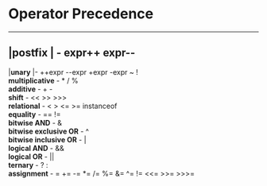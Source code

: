 # Operator Precedence  
---------------------------------------------------------
|**postfix** | - expr++ expr--  
---------------------------------------------------------
|**unary**   |- ++expr --expr +expr -expr ~ !  
**multiplicative** - * / %  
**additive** - + -  
**shift** - << >> >>>  
**relational** - < > <= >= instanceof  
**equality** - == !=  
**bitwise AND** - &  
**bitwise exclusive OR** - ^  
**bitwise inclusive OR** - |  
**logical AND** - &&  
**logical OR** - ||  
**ternary** - ? :  
**assignment** - = += -= *= /= %= &= ^= != <<= >>= >>>=
